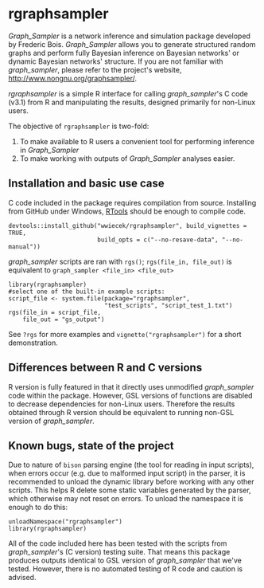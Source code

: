 
# rgraphsampler

*Graph_Sampler* is a network inference and simulation package developed by Frederic Bois. *Graph_Sampler* allows you to generate structured random graphs and perform fully Bayesian inference on Bayesian networks' or dynamic Bayesian networks' structure. If you are not familiar with *graph_sampler*, please refer to the project's website, <http://www.nongnu.org/graphsampler/>.

_rgraphsampler_ is a simple R interface for calling *graph_sampler*'s C code (v3.1) from R and manipulating the results, designed primarily for non-Linux users. 

The objective of `rgraphsampler` is two-fold:

1. To make available to R users a convenient tool for performing inference in *Graph_Sampler*
2. To make working with outputs of *Graph_Sampler* analyses easier.


## Installation and basic use case

C code included in the package requires compilation from source. Installing from GitHub under Windows, [RTools](https://cran.r-project.org/bin/windows/Rtools/) should be enough to compile code.


```
devtools::install_github("wwiecek/rgraphsampler", build_vignettes = TRUE, 
                         build_opts = c("--no-resave-data", "--no-manual"))
```

*graph_sampler* scripts are ran with `rgs()`; `rgs(file_in, file_out)` is equivalent to `graph_sampler <file_in> <file_out>` 

```
library(rgraphsampler)
#select one of the built-in example scripts:
script_file <- system.file(package="rgraphsampler", 
                           "test_scripts", "script_test_1.txt")
rgs(file_in = script_file, 
    file_out = "gs_output")
```

See `?rgs` for more examples and `vignette("rgraphsampler")` for a short demonstration.



## Differences between R and C versions

R version is fully featured in that it directly uses unmodified *graph_sampler* code within the package. However, GSL versions of functions are disabled to decrease dependencies for non-Linux users. Therefore the results obtained through R version should be equivalent to running non-GSL version of *graph_sampler*.

## Known bugs, state of the project

Due to nature of `bison` parsing engine (the tool for reading in input scripts), when errors occur (e.g. due to malformed input script) in the parser, it is recommended to unload the dynamic library before working with any other scripts. This helps R delete some static variables generated by the parser, which otherwise may not reset on errors. To unload the namespace it is enough to do this:

```
unloadNamespace("rgraphsampler")
library(rgraphsampler)
```

All of the code included here has been tested with the scripts from *graph_sampler*'s (C version) testing suite. That means this package produces outputs identical to GSL version of *graph_sampler* that we've tested. However, there is no automated testing of R code and caution is advised.
